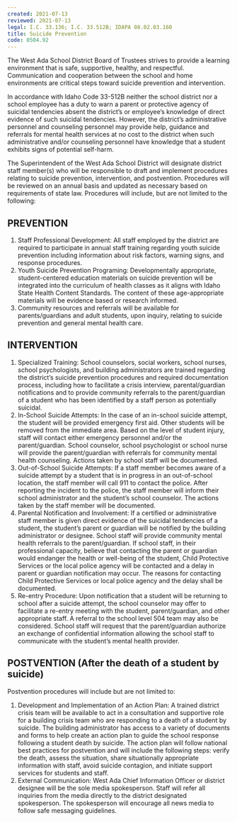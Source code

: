 ```yaml
---
created: 2021-07-13
reviewed: 2021-07-13
legal: I.C. 33.136; I.C. 33.512B; IDAPA 08.02.03.160
title: Suicide Prevention
code: 0504.92
---
```



The West Ada School District Board of Trustees strives to provide a learning environment that is safe, supportive, healthy, and respectful. Communication and cooperation between the school and home environments are critical steps toward suicide prevention and intervention.

In accordance with Idaho Code 33-512B neither the school district nor a school employee has a duty to warn a parent or protective agency of suicidal tendencies absent the district’s or employee’s knowledge of direct evidence of such suicidal tendencies. However, the district’s administrative personnel and counseling personnel may provide help, guidance and referrals for mental health services at no cost to the district when such administrative and/or counseling personnel have knowledge that a student exhibits signs of potential self-harm.

The Superintendent of the West Ada School District will designate district staff member(s) who will be responsible to draft and implement procedures relating to suicide prevention, intervention, and postvention. Procedures will be reviewed on an annual basis and updated as necessary based on requirements of state law. Procedures will include, but are not limited to the following:

## PREVENTION
1. Staff Professional Development: All staff employed by the district are required to participate in annual staff training regarding youth suicide prevention including information about risk factors, warning signs, and response procedures.
1. Youth Suicide Prevention Programing: Developmentally appropriate, student-centered education materials on suicide prevention will be integrated into the curriculum of health classes as it aligns with Idaho State Health Content Standards. The content of these age-appropriate materials will be evidence based or research informed.
1. Community resources and referrals will be available for parents/guardians and adult students, upon inquiry, relating to suicide prevention and general mental health care.

## INTERVENTION
1. Specialized Training: School counselors, social workers, school nurses, school psychologists, and building administrators are trained regarding the district’s suicide prevention procedures and required documentation process, including how to facilitate a crisis interview, parental/guardian notifications and to provide community referrals to the parent/guardian of a student who has been identified by a staff person as potentially suicidal.
2. In-School Suicide Attempts: In the case of an in-school suicide attempt, the student will be provided emergency first aid. Other students will be removed from the immediate area. Based on the level of student injury, staff will contact either emergency personnel and/or the parent/guardian. School counselor, school psychologist or school nurse will provide the parent/guardian with referrals for community mental health counseling. Actions taken by school staff will be documented.
3. Out-of-School Suicide Attempts: If a staff member becomes aware of a suicide attempt by a student that is in progress in an out-of-school location, the staff member will call 911 to contact the police. After reporting the incident to the police, the staff member will inform their school administrator and the student’s school counselor. The actions taken by the staff member will be documented.
4. Parental Notification and Involvement: If a certified or administrative staff member is given direct evidence of the suicidal tendencies of a student, the student’s parent or guardian will be notified by the building administrator or designee. School staff will provide community mental health referrals to the parent/guardian. If school staff, in their professional capacity, believe that contacting the parent or guardian would endanger the health or well-being of the student, Child Protective Services or the local police agency will be contacted and a delay in parent or guardian notification may occur. The reasons for contacting Child Protective Services or local police agency and the delay shall be documented.
5. Re-entry Procedure: Upon notification that a student will be returning to school after a suicide attempt, the school counselor may offer to facilitate a re-entry meeting with the student, parent/guardian, and other appropriate staff. A referral to the school level 504 team may also be considered. School staff will request that the parent/guardian authorize an exchange of confidential information allowing the school staff to communicate with the student’s mental health provider.

## POSTVENTION (After the death of a student by suicide)
Postvention procedures will include but are not limited to:

1. Development and Implementation of an Action Plan: A trained district crisis team will be available to act in a consultation and supportive role for a building crisis team who are responding to a death of a student by suicide. The building administrator has access to a variety of documents and forms to help create an action plan to guide the school response following a student death by suicide. The action plan will follow national best practices for postvention and will include the following steps: verify the death, assess the situation, share situationally appropriate information with staff, avoid suicide contagion, and initiate support services for students and staff.
1. External Communication: West Ada Chief Information Officer or district designee will be the sole media spokesperson. Staff will refer all inquiries from the media directly to the district designated spokesperson. The spokesperson will encourage all news media to follow safe messaging guidelines.





